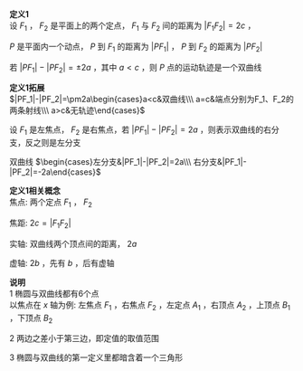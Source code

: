 **定义1**  
设 $F_1$ ， $F_2$ 是平面上的两个定点， $F_1$ 与 $F_2$ 间的距离为 $|F_1F_2|=2c$ ，  
  
$P$ 是平面内一个动点， $P$ 到 $F_1$ 的距离为 $|PF_1|$ ， $P$ 到 $F_2$ 的距离为 $|PF_2|$  
  
若 $|PF_1|-|PF_2|=\pm2a$ ，其中 $a<c$ ，则 $P$ 点的运动轨迹是一个双曲线  
  
**定义1拓展**  
$|PF_1|-|PF_2|=\pm2a\begin{cases}a<c&双曲线\\\ a=c&端点分别为F_1、F_2的两条射线\\\ a>c&无轨迹\end{cases}$  
  
设 $F_1$ 是左焦点， $F_2$ 是右焦点，若 $|PF_1|-|PF_2|=2a$ ，则表示双曲线的右分支，反之则是左分支  
  
双曲线 $\begin{cases}左分支&|PF_1|-|PF_2|=2a\\\ 右分支&|PF_1|-|PF_2|=-2a\end{cases}$  

**定义1相关概念**  
焦点: 两个定点 $F_1$ ， $F_2$

焦距: $2c=|F_1F_2|$

实轴: 双曲线两个顶点间的距离， $2a$

虚轴: $2b$ ，先有 $b$ ，后有虚轴  

**说明**  
1 椭圆与双曲线都有6个点  
以焦点在 $x$ 轴为例: 左焦点 $F_1$ ，右焦点 $F_2$ ，左定点 $A_1$ ，右顶点 $A_2$ ，上顶点 $B_1$ ，下顶点 $B_2$  

2 两边之差小于第三边，即定值的取值范围

3 椭圆与双曲线的第一定义里都暗含着一个三角形

